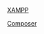 [XAMPP](https://www.apachefriends.org/xampp-files/5.6.32/xampp-win32-5.6.32-0-VC11-installer.exe)

[Composer](https://getcomposer.org/Composer-Setup.exe)

